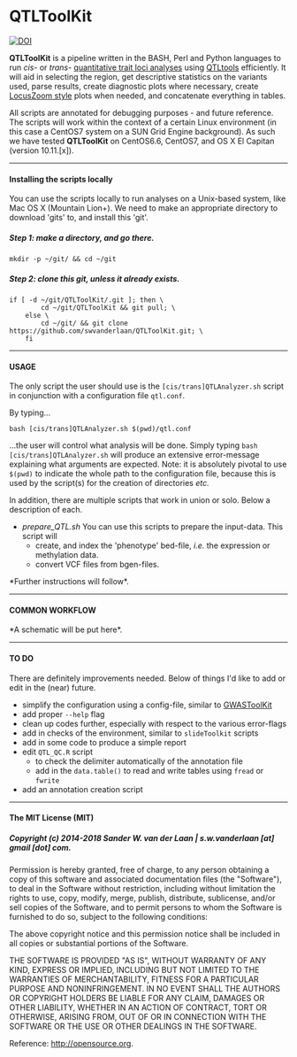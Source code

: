 QTLToolKit
============
[![DOI](https://zenodo.org/badge/101641410.svg)](https://zenodo.org/badge/latestdoi/101641410)

**QTLToolKit** is a pipeline written in the BASH, Perl and Python languages to run *cis-* or *trans-* [quantitative trait loci analyses](https://www.nature.com/scitable/topicpage/quantitative-trait-locus-qtl-analysis-53904) using [QTLtools](https://qtltools.github.io/qtltools/) efficiently. It will aid in selecting the region, get descriptive statistics on the variants used, parse results, create diagnostic plots where necessary, create [LocusZoom style](https://genome.sph.umich.edu/wiki/LocusZoom_Standalone) plots when needed, and concatenate everything in tables. 

All scripts are annotated for debugging purposes - and future reference. The scripts will work within the context of a certain Linux environment (in this case a CentOS7 system on a SUN Grid Engine background). As such we have tested **QTLToolKit** on CentOS6.6, CentOS7, and OS X El Capitan (version 10.11.[x]). 


--------------

#### Installing the scripts locally

You can use the scripts locally to run analyses on a Unix-based system, like Mac OS X (Mountain Lion+). We need to make an appropriate directory to download 'gits' to, and install this 'git'.

##### Step 1: make a directory, and go there.

```
mkdir -p ~/git/ && cd ~/git
```

##### Step 2: clone this git, unless it already exists.

```
if [ -d ~/git/QTLToolKit/.git ]; then \
		cd ~/git/QTLToolKit && git pull; \
	else \
		cd ~/git/ && git clone https://github.com/swvanderlaan/QTLToolKit.git; \
	fi
```

--------------

#### USAGE 
The only script the user should use is the `[cis/trans]QTLAnalyzer.sh` script in conjunction with a configuration file `qtl.conf`. 

By typing...

```
bash [cis/trans]QTLAnalyzer.sh $(pwd)/qtl.conf
```

...the user will control what analysis will be done. Simply typing `bash [cis/trans]QTLAnalyzer.sh` will produce an extensive error-message explaining what arguments are expected. Note: it is absolutely pivotal to use `$(pwd)` to indicate the whole path to the configuration file, because this is used by the script(s) for the creation of directories _etc._ 

In addition, there are multiple scripts that work in union or solo. Below a description of each.

- *prepare_QTL.sh*
You can use this scripts to prepare the input-data. This script will 
    - create, and index the 'phenotype' bed-file, _i.e._ the expression or methylation data.
    - convert VCF files from bgen-files.
    

\*Further instructions will follow\*.


--------------

#### COMMON WORKFLOW 

\*A schematic will be put here\*.


--------------

#### TO DO
There are definitely improvements needed. Below of things I'd like to add or edit in the (near) future.

- simplify the configuration using a config-file, similar to [GWASToolKit](http://swvanderlaan.github.io/GWASToolKit/)
- add proper `--help` flag
- clean up codes further, especially with respect to the various error-flags
- add in checks of the environment, similar to `slideToolkit` scripts
- add in some code to produce a simple report
- edit `QTL_QC.R` script
    - to check the delimiter automatically of the annotation file
    - add in the `data.table()` to read and write tables using `fread` or `fwrite`
- add an annotation creation script

--------------

#### The MIT License (MIT)
##### Copyright (c) 2014-2018 Sander W. van der Laan | s.w.vanderlaan [at] gmail [dot] com.

Permission is hereby granted, free of charge, to any person obtaining a copy of this software and associated documentation files (the "Software"), to deal in the Software without restriction, including without limitation the rights to use, copy, modify, merge, publish, distribute, sublicense, and/or sell copies of the Software, and to permit persons to whom the Software is furnished to do so, subject to the following conditions:   

The above copyright notice and this permission notice shall be included in all copies or substantial portions of the Software.

THE SOFTWARE IS PROVIDED "AS IS", WITHOUT WARRANTY OF ANY KIND, EXPRESS OR IMPLIED, INCLUDING BUT NOT LIMITED TO THE WARRANTIES OF MERCHANTABILITY, FITNESS FOR A PARTICULAR PURPOSE AND NONINFRINGEMENT. IN NO EVENT SHALL THE AUTHORS OR COPYRIGHT HOLDERS BE LIABLE FOR ANY CLAIM, DAMAGES OR OTHER LIABILITY, WHETHER IN AN ACTION OF CONTRACT, TORT OR OTHERWISE, ARISING FROM, OUT OF OR IN CONNECTION WITH THE SOFTWARE OR THE USE OR OTHER DEALINGS IN THE SOFTWARE.

Reference: http://opensource.org.
